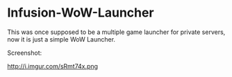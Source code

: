 Infusion-WoW-Launcher
=====================
This was once supposed to be a multiple game launcher for private servers, now it is just a simple WoW Launcher.

Screenshot:

http://i.imgur.com/sRmt74x.png